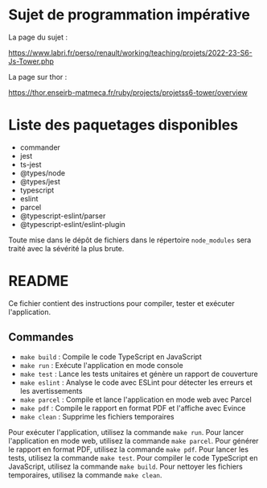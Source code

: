 # Sujet de programmation impérative

La page du sujet :

https://www.labri.fr/perso/renault/working/teaching/projets/2022-23-S6-Js-Tower.php

La page sur thor :

https://thor.enseirb-matmeca.fr/ruby/projects/projetss6-tower/overview

# Liste des paquetages disponibles

* commander
* jest
* ts-jest
* @types/node
* @types/jest
* typescript
* eslint
* parcel
* @typescript-eslint/parser
* @typescript-eslint/eslint-plugin

Toute mise dans le dépôt de fichiers dans le répertoire `node_modules`
sera traité avec la sévérité la plus brute.

# README

Ce fichier contient des instructions pour compiler, tester et exécuter l'application.

## Commandes

- `make build` : Compile le code TypeScript en JavaScript
- `make run` : Exécute l'application en mode console
- `make test` : Lance les tests unitaires et génère un rapport de couverture
- `make eslint` : Analyse le code avec ESLint pour détecter les erreurs et les avertissements
- `make parcel` : Compile et lance l'application en mode web avec Parcel
- `make pdf` : Compile le rapport en format PDF et l'affiche avec Evince
- `make clean` : Supprime les fichiers temporaires

Pour exécuter l'application, utilisez la commande `make run`. Pour lancer l'application en mode web, utilisez la commande `make parcel`. Pour générer le rapport en format PDF, utilisez la commande `make pdf`. Pour lancer les tests, utilisez la commande `make test`. Pour compiler le code TypeScript en JavaScript, utilisez la commande `make build`. Pour nettoyer les fichiers temporaires, utilisez la commande `make clean`.
